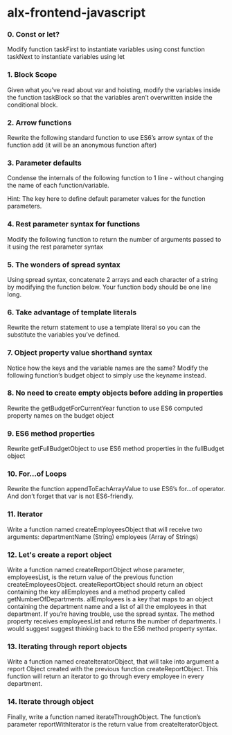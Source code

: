 # alx-frontend-javascript

### 0. Const or let?

Modify
function taskFirst to instantiate variables using const
function taskNext to instantiate variables using let

### 1. Block Scope

Given what you’ve read about var and hoisting, modify the variables inside the function taskBlock so that the variables aren’t overwritten inside the conditional block.

### 2. Arrow functions

Rewrite the following standard function to use ES6’s arrow syntax of the function add (it will be an anonymous function after)

### 3. Parameter defaults

Condense the internals of the following function to 1 line - without changing the name of each function/variable.

Hint: The key here to define default parameter values for the function parameters.


### 4. Rest parameter syntax for functions

Modify the following function to return the number of arguments passed to it using the rest parameter syntax

### 5. The wonders of spread syntax

Using spread syntax, concatenate 2 arrays and each character of a string by modifying the function below. Your function body should be one line long.

### 6. Take advantage of template literals

Rewrite the return statement to use a template literal so you can the substitute the variables you’ve defined.

### 7. Object property value shorthand syntax

Notice how the keys and the variable names are the same?
Modify the following function’s budget object to simply use the keyname instead.

### 8. No need to create empty objects before adding in properties

Rewrite the getBudgetForCurrentYear function to use ES6 computed property names on the budget object

### 9. ES6 method properties

Rewrite getFullBudgetObject to use ES6 method properties in the fullBudget object

### 10. For...of Loops

Rewrite the function appendToEachArrayValue to use ES6’s for...of operator. And don’t forget that var is not ES6-friendly.

### 11. Iterator

Write a function named createEmployeesObject that will receive two arguments:
departmentName (String)
employees (Array of Strings)

### 12. Let's create a report object

Write a function named createReportObject whose parameter, employeesList, is the return value of the previous function createEmployeesObject.
createReportObject should return an object containing the key allEmployees and a method property called getNumberOfDepartments.
allEmployees is a key that maps to an object containing the department name and a list of all the employees in that department. If you’re having trouble, use the spread syntax.
The method property receives employeesList and returns the number of departments. I would suggest suggest thinking back to the ES6 method property syntax.

### 13. Iterating through report objects

Write a function named createIteratorObject, that will take into argument a report Object created with the previous function createReportObject.
This function will return an iterator to go through every employee in every department.

### 14. Iterate through object

Finally, write a function named iterateThroughObject. The function’s parameter reportWithIterator is the return value from createIteratorObject.